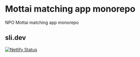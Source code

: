 # Mottai matching app monorepo

NPO Mottai matching app monorepo

## sli.dev

[![Netlify Status](https://api.netlify.com/api/v1/badges/994f0141-d3a3-495b-b873-f422563b3e58/deploy-status)](https://app.netlify.com/sites/private-development-report/deploys)
